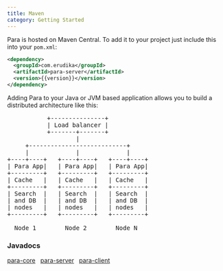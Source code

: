 ```yaml
---
title: Maven
category: Getting Started
---
```


Para is hosted on Maven Central. To add it to your project just include this into your `pom.xml`:

```xml
<dependency>
  <groupId>com.erudika</groupId>
  <artifactId>para-server</artifactId>
  <version>{{version}}</version>
</dependency>
```

Adding Para to your Java or JVM based application allows you to build a distributed architecture like this:

<pre>
           +---------------+
           | Load balancer |
           +-------+-------+
                   |
     +---------------------------+
     |             |             |
+----+----+   +----+----+   +----+----+
| Para App|   | Para App|   | Para App|
+---------+   +---------+   +---------+
| Cache   |   | Cache   |   | Cache   |
+---------+   +---------+   +---------+
| Search  |   | Search  |   | Search  |
| and DB  |   | and DB  |   | and DB  |
| nodes   |   | nodes   |   | nodes   |
+---------+   +---------+   +---------+

  Node 1        Node 2        Node N
</pre>

### Javadocs

<a href="/javadocs-core/" class="btn btn-default">para-core</a> &nbsp;
<a href="/javadocs-server/" class="btn btn-default">para-server</a> &nbsp;
<a href="/javadocs-client/" class="btn btn-default">para-client</a>